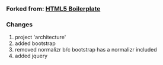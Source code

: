 
### Forked from: [HTML5 Boilerplate](https://html5boilerplate.com)

### Changes
1. project 'architecture' 
2. added bootstrap
3. removed normalizr b/c bootstrap has a normalizr included
3. added jquery

